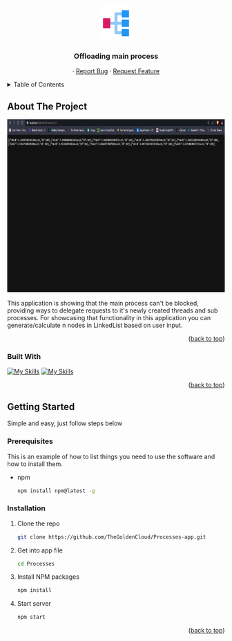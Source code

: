 <a name="readme-top"></a>

<br />
<div align="center">
  <a href="https://github.com/TheGoldenCloud/Processes-app">
    <img src="./Pictures/parallel.svg" alt="Logo" width="80" height="80">
  </a>

<h3 align="center">Offloading main process</h3>

  <p align="center">
    ·
    <a href="https://github.com/TheGoldenCloud/Processes-app/issues">Report Bug</a>
    ·
    <a href="https://github.com/TheGoldenCloud/Processes-app/issues">Request Feature</a>
  </p>
</div>



<!-- TABLE OF CONTENTS -->
<details>
  <summary>Table of Contents</summary>
  <ol>
    <li>
      <a href="#about-the-project">About The Project</a>
      <ul>
        <li><a href="#built-with">Built With</a></li>
      </ul>
    </li>
    <li>
      <a href="#getting-started">Getting Started</a>
      <ul>
        <li><a href="#prerequisites">Prerequisites</a></li>
        <li><a href="#installation">Installation</a></li>
      </ul>
    </li>
  </ol>
</details>



<!-- ABOUT THE PROJECT -->
## About The Project

<!-- [![Product Name Screen Shot][product-screenshot]](https://example.com) -->

<!-- <img src="/public/app.png" alt="appImg" width="300" height="500"> -->
<img src="./Pictures/treads.jpeg" alt="appImg" width="600" height="400">

This application is showing that the main process can't be blocked, providing ways to delegate requests to it's newly created threads and sub processes. For showcasing that functionality in this application you can generate/calculate n nodes in LinkedList based on user input. 

<p align="right">(<a href="#readme-top">back to top</a>)</p>



### Built With

[![My Skills](https://skillicons.dev/icons?i=express)](https://skillicons.dev)
[![My Skills](https://skillicons.dev/icons?i=nodejs)](https://skillicons.dev)

<p align="right">(<a href="#readme-top">back to top</a>)</p>

## Getting Started

Simple and easy, just follow steps below

### Prerequisites

This is an example of how to list things you need to use the software and how to install them.
* npm
  ```sh
  npm install npm@latest -g
  ```

### Installation

1. Clone the repo
   ```sh
   git clone https://github.com/TheGoldenCloud/Processes-app.git
   ```
2. Get into app file
   ```sh
   cd Processes
   ```
3. Install NPM packages
   ```sh
   npm install
   ```
4. Start server
   ```sh
   npm start

<p align="right">(<a href="#readme-top">back to top</a>)</p>

